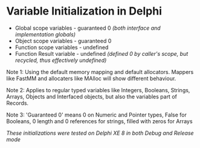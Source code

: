 # Variable Initialization in Delphi

* Global scope variables - guaranteed 0 *(both interface and implementation globals)*
* Object scope variables - guaranteed 0
* Function scope variables - undefined
* Function Result variable - undefined *(defined 0 by caller's scope, but recycled, thus effectively undefined)*

Note 1: Using the default memory mapping and default allocators. Mappers like FastMM and allocaters like MAlloc will show different behaviour.

Note 2: Applies to regular typed variables like Integers, Booleans, Strings, Arrays, Objects and Interfaced objects, but also the variables part of Records.

Note 3: 'Guaranteed 0' means 0 on Numeric and Pointer types, False for Booleans, 0 length and 0 references for strings, filled with zeros for Arrays

*These initializations were tested on Delphi XE 8 in both Debug and Release mode*
